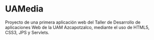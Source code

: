 # UAMedia
Proyecto de una primera aplicación web del Taller de Desarrollo de aplicaciones Web de la UAM Azcapotzalco, mediante el uso de HTML5, CSS3, JPS y Servlets.
